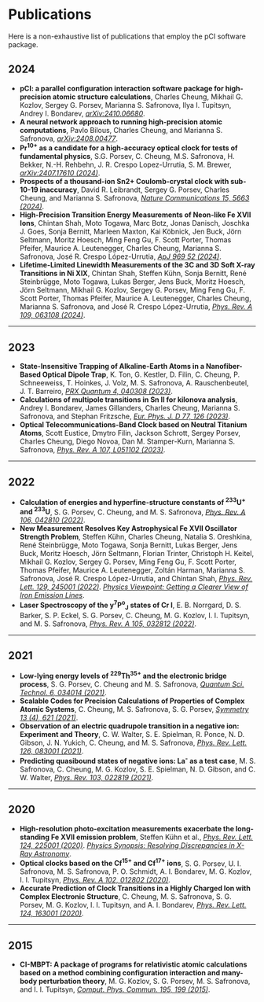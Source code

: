 # Publications

Here is a non-exhaustive list of publications that employ the pCI software package.

## 2024
- **pCI: a parallel configuration interaction software package for high-precision atomic structure calculations**, Charles Cheung, Mikhail G. Kozlov, Sergey G. Porsev, Marianna S. Safronova, Ilya I. Tupitsyn, Andrey I. Bondarev, *[arXiv:2410.06680](https://arxiv.org/abs/2410.06680)*.
- **A neural network approach to running high-precision atomic computations**, Pavlo Bilous, Charles Cheung, and Marianna S. Safronova, *[arXiv:2408.00477](https://arxiv.org/abs/2408.00477)*.
- **Pr<sup>10+</sup> as a candidate for a high-accuracy optical clock for tests of fundamental physics**, S.G. Porsev, C. Cheung, M.S. Safronova, H. Bekker, N.-H. Rehbehn, J. R. Crespo Lopez-Urrutia, S. M. Brewer, *[arXiv:2407.17610 (2024)](https://arxiv.org/abs/2407.17610)*.
- **Prospects of a thousand-ion Sn2+ Coulomb-crystal clock with sub-10-19 inaccuracy**, David R. Leibrandt, Sergey G. Porsev, Charles Cheung, and Marianna S. Safronova, *[Nature Communications 15, 5663 (2024)](https://www.nature.com/articles/s41467-024-49241-w)*. 
- **High-Precision Transition Energy Measurements of Neon-like Fe XVII Ions**, Chintan Shah, Moto Togawa, Marc Botz, Jonas Danisch, Joschka J. Goes, Sonja Bernitt, Marleen Maxton, Kai Köbnick, Jen Buck, Jörn Seltmann, Moritz Hoesch, Ming Feng Gu, F. Scott Porter, Thomas Pfeifer, Maurice A. Leutenegger, Charles Cheung, Marianna S. Safronova, José R. Crespo López-Urrutia, *[ApJ 969 52 (2024)](https://iopscience.iop.org/article/10.3847/1538-4357/ad454b)*. 
- **Lifetime-Limited Linewidth Measurements of the 3C and 3D Soft X-ray Transitions in Ni XIX**, Chintan Shah, Steffen Kühn, Sonja Bernitt, René Steinbrügge, Moto Togawa, Lukas Berger, Jens Buck, Moritz Hoesch, Jörn Seltmann, Mikhail G. Kozlov, Sergey G. Porsev, Ming Feng Gu, F. Scott Porter, Thomas Pfeifer, Maurice A. Leutenegger, Charles Cheung, Marianna S. Safronova, and José R. Crespo López-Urrutia, *[Phys. Rev. A 109, 063108 (2024)](https://journals.aps.org/pra/abstract/10.1103/PhysRevA.109.063108)*. 

---
## 2023
- **State-Insensitive Trapping of Alkaline-Earth Atoms in a Nanofiber-Based Optical Dipole Trap**, K. Ton, G. Kestler, D. Filin, C. Cheung, P. Schneeweiss, T. Hoinkes, J. Volz, M. S. Safronova, A. Rauschenbeutel, J. T. Barreiro, *[PRX Quantum 4, 040308 (2023)](https://journals.aps.org/prxquantum/abstract/10.1103/PRXQuantum.4.040308)*.
- **Calculations of multipole transitions in Sn II for kilonova analysis**, Andrey I. Bondarev, James Gillanders, Charles Cheung, Marianna S. Safronova, and Stephan Fritzsche, *[Eur. Phys. J. D 77, 126 (2023)](https://link.springer.com/article/10.1140/epjd/s10053-023-00695-5)*. 
- **Optical Telecommunications-Band Clock based on Neutral Titanium Atoms**, Scott Eustice, Dmytro Filin, Jackson Schrott, Sergey Porsev, Charles Cheung, Diego Novoa, Dan M. Stamper-Kurn, Marianna S. Safronova, *[Phys. Rev. A 107, L051102 (2023)](https://journals.aps.org/pra/abstract/10.1103/PhysRevA.107.L051102)*.

---
## 2022
- **Calculation of energies and hyperfine-structure constants of <sup>233</sup>U<sup>+</sup> and <sup>233</sup>U**, S. G. Porsev, C. Cheung, and M. S. Safronova, *[Phys. Rev. A 106, 042810 (2022)](https://journals.aps.org/pra/abstract/10.1103/PhysRevA.106.042810)*.
- **New Measurement Resolves Key Astrophysical Fe XVII Oscillator Strength Problem**, Steffen Kühn, Charles Cheung, Natalia S. Oreshkina, René Steinbrügge, Moto Togawa, Sonja Bernitt, Lukas Berger, Jens Buck, Moritz Hoesch, Jörn Seltmann, Florian Trinter, Christoph H. Keitel, Mikhail G. Kozlov, Sergey G. Porsev, Ming Feng Gu, F. Scott Porter, Thomas Pfeifer, Maurice A. Leutenegger, Zoltán Harman, Marianna S. Safronova, José R. Crespo López-Urrutia, and Chintan Shah, *[Phys. Rev. Lett. 129, 245001 (2022)](https://journals.aps.org/prl/abstract/10.1103/PhysRevLett.129.245001)*. *[Physics Viewpoint: Getting a Clearer View of Iron Emission Lines](https://physics.aps.org/articles/v15/187)*.
- **Laser Spectroscopy of the y<sup>7</sup>P<sup>o</sup><sub>J</sub> states of Cr I**, E. B. Norrgard, D. S. Barker, S. P. Eckel, S. G. Porsev, C. Cheung, M. G. Kozlov, I. I. Tupitsyn, and M. S. Safronova, *[Phys. Rev. A 105, 032812 (2022)](https://journals.aps.org/pra/abstract/10.1103/PhysRevA.105.032812)*.

---
## 2021
- **Low-lying energy levels of <sup>229</sup>Th<sup>35+</sup> and the electronic bridge process**, S. G. Porsev, C. Cheung and M. S. Safronova, *[Quantum Sci. Technol. 6, 034014 (2021)](https://iopscience.iop.org/article/10.1088/2058-9565/ac08f1)*.
- **Scalable Codes for Precision Calculations of Properties of Complex Atomic Systems**, C. Cheung, M. S. Safronova, S. G. Porsev, *[Symmetry 13 (4), 621 (2021)](https://www.mdpi.com/2073-8994/13/4/621)*.
- **Observation of an electric quadrupole transition in a negative ion: Experiment and Theory**, C. W. Walter, S. E. Spielman, R. Ponce, N. D. Gibson, J. N. Yukich, C. Cheung, and M. S. Safronova, *[Phys. Rev. Lett. 126, 083001 (2021)](https://journals.aps.org/prl/abstract/10.1103/PhysRevLett.126.083001)*.
- **Predicting quasibound states of negative ions: La<sup>-</sup> as a test case**, M. S. Safronova, C. Cheung, M. G. Kozlov, S. E. Spielman, N. D. Gibson, and C. W. Walter, *[Phys. Rev. 103, 022819 (2021)](https://journals.aps.org/pra/abstract/10.1103/PhysRevA.103.022819)*.
  
---
## 2020
- **High-resolution photo-excitation measurements exacerbate the long-standing Fe XVII emission problem**, Steffen Kühn et al., *[Phys. Rev. Lett. 124, 225001 (2020)](https://journals.aps.org/prl/abstract/10.1103/PhysRevLett.124.225001)*. *[Physics Synopsis: Resolving Discrepancies in X-Ray Astronomy](https://physics.aps.org/articles/v13/s69)*.
- **Optical clocks based on the Cf<sup>15+</sup> and Cf<sup>17+</sup> ions**, S. G. Porsev, U. I. Safronova, M. S. Safronova, P. O. Schmidt, A. I. Bondarev, M. G. Kozlov, I. I. Tupitsyn, *[Phys. Rev. A 102, 012802 (2020)](https://journals.aps.org/pra/abstract/10.1103/PhysRevA.102.012802)*.
- **Accurate Prediction of Clock Transitions in a Highly Charged Ion with Complex Electronic Structure**, C. Cheung, M. S. Safronova, S. G. Porsev, M. G. Kozlov, I. I. Tupitsyn, and A. I. Bondarev, *[Phys. Rev. Lett. 124, 163001 (2020)](https://journals.aps.org/prl/abstract/10.1103/PhysRevLett.124.163001)*.

---
## 2015
- **CI-MBPT: A package of programs for relativistic atomic calculations based on a method combining configuration interaction and many-body perturbation theory**, M. G. Kozlov, S. G. Porsev, M. S. Safronova, and I. I. Tupitsyn, *[Comput. Phys. Commun. 195, 199 (2015)](http://www.sciencedirect.com/science/article/pii/S001046551500185X)*.